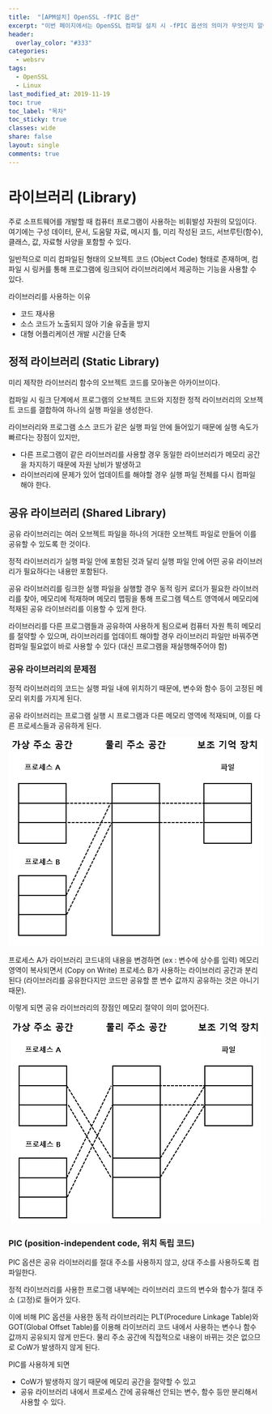 ```yaml
---
title:  "[APM설치] OpenSSL -fPIC 옵션"
excerpt: "이번 페이지에서는 OpenSSL 컴파일 설치 시 -fPIC 옵션의 의미가 무엇인지 알아본다."
header:
  overlay_color: "#333"
categories:
  - websrv
tags:
  - OpenSSL
  - Linux
last_modified_at: 2019-11-19
toc: true
toc_label: "목차"
toc_sticky: true
classes: wide
share: false
layout: single
comments: true
---
```


# 라이브러리 (Library)

주로 소프트웨어를 개발할 때 컴퓨터 프로그램이 사용하는 비휘발성 자원의 모임이다. 여기에는 구성 데이터, 문서, 도움말 자료, 메시지 틀, 미리 작성된 코드, 서브루틴(함수), 클래스, 값, 자료형 사양을 포함할 수 있다.

일반적으로 미리 컴파일된 형태의 오브젝트 코드 (Object Code) 형태로 존재하며, 컴파일 시 링커를 통해 프로그램에 링크되어 라이브러리에서 제공하는 기능을 사용할 수 있다. 

라이브러리를 사용하는 이유
- 코드 재사용
- 소스 코드가 노출되지 않아 기술 유출을 방지
- 대형 어플리케이션 개발 시간을 단축


## 정적 라이브러리 (Static Library)
	
미리 제작한 라이브러리 함수의 오브젝트 코드를 모아놓은 아카이브이다.

컴파일 시 링크 단계에서 프로그램의 오브젝트 코드와 지정한 정적 라이브러리의 오브젝트 코드를 결합하여 하나의 실행 파일을 생성한다.

라이브러리와 프로그램 소스 코드가 같은 실행 파일 안에 들어있기 때문에 실행 속도가 빠르다는 장점이 있지만, 
- 다른 프로그램이 같은 라이브러리를 사용할 경우 동일한 라이브러리가 메모리 공간을 차지하기 때문에 자원 낭비가 발생하고
- 라이브러리에 문제가 있어 업데이트를 해야할 경우 실행 파일 전체를 다시 컴파일 해야 한다.

## 공유 라이브러리 (Shared Library)
	
공유 라이브러리는 여러 오브젝트 파일을 하나의 거대한 오브젝트 파일로 만들어 이를 공유할 수 있도록 한 것이다.

정적 라이브러리가 실행 파일 안에 포함된 것과 달리 실행 파일 안에 어떤 공유 라이브러리가 필요하다는 내용만 포함된다.

공유 라이브러리를 링크한 실행 파일을 실행할 경우 동적 링커 로더가 필요한 라이브러리를 찾아, 메모리에 적재하며 메모리 맵핑을 통해 프로그램 텍스트 영역에서 메모리에 적재된 공유 라이브러리를 이용할 수 있게 한다.

라이브러리를 다른 프로그램들과 공유하여 사용하게 됨으로써 컴퓨터 자원 특히 메모리를 절약할 수 있으며, 라이브러리를 업데이트 해야할 경우 라이브러리 파일만 바꿔주면 컴파일 필요없이 바로 사용할 수 있다 (대신 프로그램을 재실행해주어야 함)

### 공유 라이브러리의 문제점

정적 라이브러리의 코드는 실행 파일 내에 위치하기 때문에, 변수와 함수 등이 고정된 메모리 위치를 가지게 된다.

공유 라이브러리는 프로그램 실행 시 프로그램과 다른 메모리 영역에 적재되며, 이를 다른 프로세스들과 공유하게 된다.

<center><img src="https://github.com/susoterran/susoterran.github.io/blob/master/assets/img/shared_library_1.png?raw=true"></center>

프로세스 A가 라이브러리 코드내의 내용을 변경하면 (ex : 변수에 상수를 입력) 메모리 영역이 복사되면서 (Copy on Write) 프로세스 B가 사용하는 라이브러리 공간과 분리된다 (라이브러리를 공유한다지만 코드만 공유할 뿐 변수 값까지 공유하는 것은 아니기 때문).

이렇게 되면 공유 라이브러리의 장점인 메모리 절약이 의미 없어진다.

<center><img src="https://github.com/susoterran/susoterran.github.io/blob/master/assets/img/shared_library_2.png?raw=true"></center>

### PIC (position-independent code, 위치 독립 코드)

PIC 옵션은 공유 라이브러리를 절대 주소를 사용하지 않고, 상대 주소를 사용하도록 컴파일한다.

정적 라이브러리를 사용한 프로그램 내부에는 라이브러리 코드의 변수와 함수가 절대 주소 (고정)로 들어가 있다.

이에 비해 PIC 옵션을 사용한 동적 라이브러리는 PLT(Procedure Linkage Table)와 GOT(Global Offset Table)를 이용해 라이브러리 코드 내에서 사용하는 변수나 함수 값까지 공유되지 않게 만든다. 물리 주소 공간에 직접적으로 내용이 바뀌는 것은 없으므로 CoW가 발생하지 않게 된다.

PIC를 사용하게 되면
- CoW가 발생하지 않기 때문에 메모리 공간을 절약할 수 있고
- 공유 라이브러리 내에서 프로세스 간에 공유해선 안되는 변수, 함수 등만 분리해서 사용할 수 있다.
